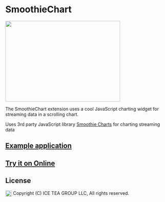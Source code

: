 SmoothieChart
====

<img src="https://raw.githubusercontent.com/iceteagroup/wisej-extensions/master/Support/Images/SmoothieChart.png" width="358" height="252">

The SmoothieChart extension uses a cool JavaScript charting widget for streaming data in a scrolling chart.

Uses 3rd party JavaScript library [Smoothie Charts](http://smoothiecharts.org/) for charting streaming data

## [Example application](https://github.com/iceteagroup/wisej-examples/tree/master/SmoothieChartSample)

## [Try it on Online](http://demo.wisej.com/SmoothieChartSample)

License
-------
<img src="http://iceteagroup.com/wp-content/uploads/2017/01/Square-64x64-trasp.png" height="20" align="top"> Copyright (C) ICE TEA GROUP LLC, All rights reserved.

